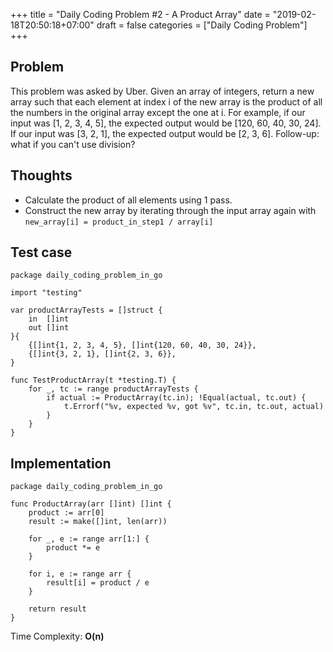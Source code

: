 +++
title = "Daily Coding Problem #2 - A Product Array"
date = "2019-02-18T20:50:18+07:00"
draft = false
categories = ["Daily Coding Problem"]
+++

## Problem

This problem was asked by Uber.
Given an array of integers, return a new array such that each element at index i
of the new array is the product of all the numbers in the original array except
the one at i.
For example, if our input was [1, 2, 3, 4, 5], the expected output would be
[120, 60, 40, 30, 24]. If our input was [3, 2, 1], the expected output would be
[2, 3, 6].
Follow-up: what if you can't use division?

## Thoughts

- Calculate the product of all elements using 1 pass.
- Construct the new array by iterating through the input array again with `new_array[i] = product_in_step1 / array[i]`

## Test case

```
package daily_coding_problem_in_go

import "testing"

var productArrayTests = []struct {
	in  []int
	out []int
}{
	{[]int{1, 2, 3, 4, 5}, []int{120, 60, 40, 30, 24}},
	{[]int{3, 2, 1}, []int{2, 3, 6}},
}

func TestProductArray(t *testing.T) {
	for _, tc := range productArrayTests {
		if actual := ProductArray(tc.in); !Equal(actual, tc.out) {
			t.Errorf("%v, expected %v, got %v", tc.in, tc.out, actual)
		}
	}
}
```

## Implementation

```
package daily_coding_problem_in_go

func ProductArray(arr []int) []int {
	product := arr[0]
	result := make([]int, len(arr)) 

	for _, e := range arr[1:] {
		product *= e
	}

	for i, e := range arr {
		result[i] = product / e
	}
	
	return result
}
```

Time Complexity: **O(n)**